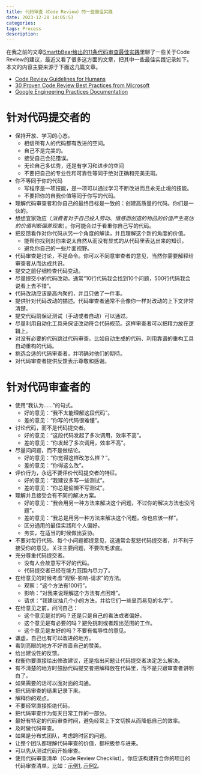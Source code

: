 ```yaml
---
title: 代码审查（Code Review）的一些最佳实践
date: 2023-12-28 14:05:53
categories:
tags: Process
description:
---
```


在我之前的文章[SmartbBear给出的11条代码审查最佳实践](/2015/02/04/code-review-practices-from-smartbear/)里聊了一些关于Code Review的建议，最近又看了很多这方面的文章，把其中一些最佳实践记录如下。本文的内容主要来源于下面这几篇文章。

* [Code Review Guidelines for Humans](https://phauer.com/2018/code-review-guidelines/)
* [30 Proven Code Review Best Practices from Microsoft ](https://www.michaelagreiler.com/code-review-best-practices)
* [Google Engineering Practices Documentation](https://google.github.io/eng-practices/)

# 针对代码提交者的

* 保持开放、学习的心态。
  * 相信所有人的代码都有改进的空间。
  * 自己不是完美的。
  * 接受自己会犯错误。
  * 无论自己多优秀，还是有学习和进步的空间
  * 不要把自己的专业性和可靠性等同于绝对正确和完美无瑕。
* 你不等同于你的代码
  * 写程序是一项技能，是一项可以通过学习不断改进而且永无止境的技能。
  * 不要把你的自我价值等同于你写的代码。
* 理解代码审查者和你自己的最终目标是一致的：创建高质量的代码。你们是一伙的。
* 想想宜家效应（*消费者对于自己投入劳动、情感而创造的物品的价值产生高估的价值判断偏差现象*）。你可能会过于看重你自己写的代码。
* 把反馈看作对你代码从另一个角度的解读，并且理解这个新的角度的价值。
  * 能帮你找到对你来说太自然从而没有显式的从代码里表达出来的知识。
  * 避免你自己的一些片面视野。
* 代码审查是讨论，不是命令。你可以不同意审查者的意见，当然你需要解释给审查者从而达成共识。
* 提交之前仔细检查代码变动。
* 尽量提交小的代码改动。通常“10行代码我会找到10个问题，500行代码我会说看上去不错”。
* 代码改动应该是高内聚的，并且只做了一件事。
* 提供针对代码改动的描述。代码审查者通常不会像你一样对改动的上下文非常清楚。
* 提交代码前保证测试（手动或者自动）可以通过。
* 尽量利用自动化工具来保证改动符合代码规范。这样审查者可以把精力放在逻辑上。
* 对没有必要的代码跳过代码审查。比如自动生成的代码、利用靠谱的重构工具自动重构的代码。
* 挑选合适的代码审查者，并明确对他们的期待。
* 对代码审查者提供反馈表示尊敬和感谢。

# 针对代码审查者的

* 使用“我认为……”的句式。
  * 好的意见：“我不太能理解这段代码”。
  * 差的意见：“你写的代码很难懂”。
* 讨论代码，而不是代码提交者。
  * 好的意见：“这段代码发起了多次调用，效率不高”。
  * 差的意见：“你发起了多次调用，效率不高”。
* 尽量问问题，而不是做结论。
  * 好的意见：“你觉得这样改怎么样？”。
  * 差的意见：“你得这么改”。
* 评价行为，永远不要评价代码提交者的特征。
  * 好的意见：“我建议多写一些测试”。
  * 差的意见：“你总是偷懒不写测试”。
* 理解并且接受会有不同的解决方案。
  * 好的意见：“我会用另一种方法来解决这个问题，不过你的解决方法也没问题”。
  * 差的意见：“我总是用另一种方法来解决这个问题，你也应该一样”。
  * 区分通用的最佳实践和个人偏好。
  * 务实，在适当的时候做出妥协。
* 不要对每行代码、每个小问题都提意见，这通常会惹怒代码提交者，并不利于接受你的意见。关注主要问题，不要吹毛求疵。
* 充分尊重代码提交者。
  * 没有人会故意写不好的代码。
  * 代码提交者已经在能力范围内尽力了。
* 在给意见的时候考虑“观察-影响-请求”的方法。
  * 观察：“这个方法有100行”。
  * 影响：“对我来说理解这个方法有点困难”。
  * 请求：“我建议抽几个小的方法，并给它们一些显而易见的名字”。
* 在给意见之前，问问自己：
  * 这个意见是对的吗？还是只是自己的看法或者偏好。
  * 这个意见是有必要的吗？避免挑刺或者超出范围的工作。
  * 这个意见是友好的吗？不要有侮辱性的意见。
* 谦虚，自己也有可以改进的地方。
* 看到亮眼的地方不好吝啬自己的赞美。
* 给出建设性的反馈。
* 权衡你要直接给出修改建议，还是指出问题让代码提交者决定怎么解决。
* 有不清楚的地方时鼓励代码提交者把解释放在代码里，而不是只跟审查者讲明白了。
* 如果需要的话可以面对面的沟通。
* 把代码审查的结果记录下来。
* 解释你的观点。
* 不要经常直接拒绝代码。
* 把代码审查作为每天日常工作的一部分。
* 最好有特定的代码审查时间，避免经常上下文切换从而降低自己的效率。
* 及时做代码审查。
* 如果是分布式团队，考虑跨时区的问题。
* 让整个团队都理解代码审查的价值，都积极参与进来。
* 可以先从测试代码开始审查。
* 使用代码审查清单（Code Review Checklist）。你应该构建符合你的项目的代码审查清单，比如：[示例1](https://github.com/mgreiler/code-review-checklist), [示例2](https://github.com/mgreiler/awesome-code-review-checklists)。 